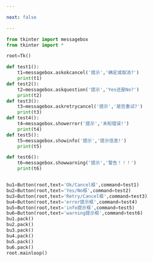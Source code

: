 ```yaml
---

next: false

---
```




<BlogInfo id="437" title="28.通用消息框messagebox" author="白日梦想猿" pv=0 read_times=0 pre_cost_time="0分43秒" category="GUI编程" tag_list="['GUI编程']" create_time="2020.07.06 11:18:32" update_time="2020.07.06 11:26:40" />

```python
from tkinter import messagebox
from tkinter import *

root=Tk()

def test1():
    t1=messagebox.askokcancel('提示','确定或取消?')
    print(t1)
def test2():
    t2=messagebox.askquestion('提示','Yes还是No?')
    print(t2)
def test3():
    t3=messagebox.askretrycancel('提示','是否重试?')
    print(t3)
def test4():
    t4=messagebox.showerror('提示','未知错误!')
    print(t4)
def test5():
    t5=messagebox.showinfo('提示','提示信息!')
    print(t5)

def test6():
    t6=messagebox.showwarning('提示','警告！！！')
    print(t6)


bu1=Button(root,text='Ok/Cancel框',command=test1)
bu2=Button(root,text='Yes/No框',command=test2)
bu3=Button(root,text='Retry/Cancel框',command=test3)
bu4=Button(root,text='error提示框',command=test4)
bu5=Button(root,text='info提示框',command=test5)
bu6=Button(root,text='warning提示框',command=test6)
bu1.pack()
bu2.pack()
bu3.pack()
bu4.pack()
bu5.pack()
bu6.pack()
root.mainloop()
```



<ActionBox />
